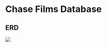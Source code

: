 # Chase Films Database

## ERD

![](https://www.lucidchart.com/publicSegments/view/ea2c4942-79e2-468e-a97e-786a511633d7/image.png)
